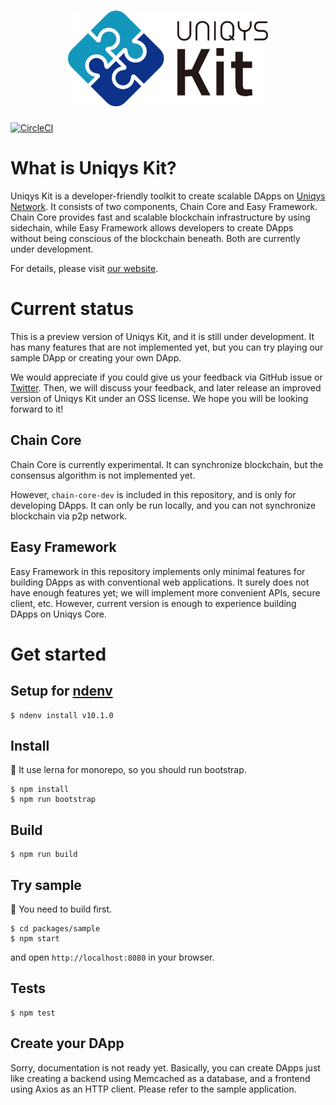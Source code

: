 <h1 align="center">
  <a href="ttps://uniqys.net/kit"><img width="320" src="UniqysKit-logo.png" alt="Uniqys Kit logo" /></a>
</h1>

[![CircleCI](https://circleci.com/gh/mfac/BPP.svg?style=svg&circle-token=81f42507830be7217929a9baf8d326395758abc7)](https://circleci.com/gh/mfac/BPP)

# What is Uniqys Kit?
Uniqys Kit is a developer-friendly toolkit to create scalable DApps on [Uniqys Network](https://uniqys.net).
It consists of two components, Chain Core and Easy Framework.
Chain Core provides fast and scalable blockchain infrastructure by using sidechain, while Easy Framework allows developers to create DApps without being conscious of the blockchain beneath.
Both are currently under development.

For details, please visit [our website](https://uniqys.net/kit).

# Current status
This is a preview version of Uniqys Kit, and it is still under development.
It has many features that are not implemented yet, but you can try playing our sample DApp or creating your own DApp.

We would appreciate if you could give us your feedback via GitHub issue or [Twitter](https://twitter.com/uniqys).
Then, we will discuss your feedback, and later release an improved version of Uniqys Kit under an OSS license.
We hope you will be looking forward to it!

## Chain Core
Chain Core is currently experimental.
It can synchronize blockchain, but the consensus algorithm is not implemented yet.

However, `chain-core-dev` is included in this repository, and is only for developing DApps.
It can only be run locally, and you can not synchronize blockchain via p2p network.

## Easy Framework
Easy Framework in this repository implements only minimal features for building DApps as with conventional web applications.
It surely does not have enough features yet; we will implement more convenient APIs, secure client, etc.
However, current version is enough to experience building DApps on Uniqys Core.


# Get started

## Setup for [ndenv](https://github.com/riywo/ndenv)

```
$ ndenv install v10.1.0
```

## Install

:memo: It use lerna for monorepo, so you should run bootstrap.

```
$ npm install
$ npm run bootstrap
```

## Build

```
$ npm run build
```

## Try sample
:memo: You need to build first.

```
$ cd packages/sample
$ npm start
```

and open `http://localhost:8080` in your browser.

## Tests

```
$ npm test
```

## Create your DApp
Sorry, documentation is not ready yet.
Basically, you can create DApps just like creating a backend using Memcached as a database, and a frontend using Axios as an HTTP client.
Please refer to the sample application.
